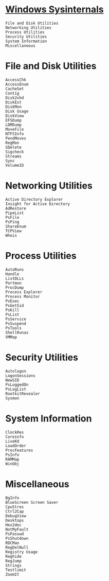 # [Windows Sysinternals](https://docs.microsoft.com/en-us/sysinternals/)
```
File and Disk Utilities
Networking Utilities
Process Utilities
Security Utilities
System Information
Miscellaneous
```
# File and Disk Utilities
```
AccessChk
AccessEnum
CacheSet
Contig
Disk2vhd
DiskExt
DiskMon
Disk Usage
DiskView
EFSDump
LDMDump
MoveFile
NTFSInfo
PendMoves
RegMon
SDelete
Sigcheck
Streams
Sync
VolumeID
```
# Networking Utilities
```
Active Directory Explorer
Insight for Active Directory
AdRestore
PipeList
PsFile
PsPing
ShareEnum
TCPView
Whois
```
# Process Utilities
```
AutoRuns
Handle
ListDLLs
Portmon
ProcDump
Process Explorer
Process Monitor
PsExec
PsGetSid
PsKill
PsList
PsService
PsSuspend
PsTools
ShellRunas
VMMap
```
# Security Utilities
```
Autologon
LogonSessions
NewSID
PsLoggedOn
PsLogList
RootkitRevealer
Sysmon
```
# System Information
```
ClockRes
Coreinfo
LiveKd
LoadOrder
ProcFeatures
PsInfo
RAMMap
WinObj
```
 
# Miscellaneous
```
BgInfo
BlueScreen Screen Saver
CpuStres
Ctrl2Cap
DebugView
Desktops
Hex2dec
NotMyFault
PsPasswd
PsShutdown
RDCMan
RegDelNull
Registry Usage
Reghide
RegJump
Strings
Testlimit
ZoomIt
```

